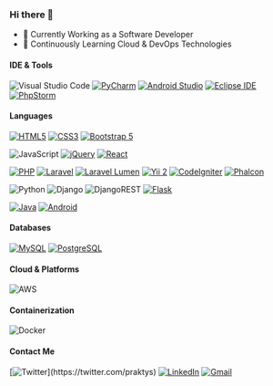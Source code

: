 ### Hi there 👋
- 🔭 Currently Working as a Software Developer
- 🌱 Continuously Learning Cloud & DevOps Technologies

#### IDE & Tools
![Visual Studio Code](https://img.shields.io/badge/Visual%20Studio%20Code-0078d7.svg?style=for-the-badge&logo=visual-studio-code&logoColor=white)
[![PyCharm](https://img.shields.io/badge/PyCharm-000000.svg?style=for-the-badge&logo=pycharm&logoColor=white)](https://www.jetbrains.com/pycharm/)
[![Android Studio](https://img.shields.io/badge/Android%20Studio-3DDC84.svg?style=for-the-badge&logo=android-studio&logoColor=white)](https://developer.android.com/studio/)
[![Eclipse IDE](https://img.shields.io/badge/Eclipse%20IDE-2C2255.svg?style=for-the-badge&logo=eclipse-ide&logoColor=white)](https://www.eclipse.org/)
[![PhpStorm](https://img.shields.io/badge/PhpStorm-000000.svg?style=for-the-badge&logo=phpstorm&logoColor=white)](https://www.jetbrains.com/phpstorm/)


#### Languages
[![HTML5](https://img.shields.io/badge/HTML5-E34F26.svg?style=for-the-badge&logo=html5&logoColor=white)](https://developer.mozilla.org/en-US/docs/Web/Guide/HTML/HTML5)
[![CSS3](https://img.shields.io/badge/CSS3-1572B6.svg?style=for-the-badge&logo=css3&logoColor=white)](https://www.w3.org/Style/CSS/Overview.en.html)
[![Bootstrap 5](https://img.shields.io/badge/Bootstrap%205-7952B3.svg?style=for-the-badge&logo=bootstrap&logoColor=white)](https://getbootstrap.com/)


![JavaScript](https://img.shields.io/badge/javascript-%23323330.svg?style=for-the-badge&logo=javascript&logoColor=%23F7DF1E)
[![jQuery](https://img.shields.io/badge/jQuery-0769AD.svg?style=for-the-badge&logo=jquery&logoColor=white)](https://jquery.com/)
[![React](https://img.shields.io/badge/React-61DAFB.svg?style=for-the-badge&logo=react&logoColor=white)](https://reactjs.org/)
<!--
[![Next.js](https://img.shields.io/badge/Next.js-000000.svg?style=for-the-badge&logo=next.js&logoColor=white)](https://nextjs.org/)
[![Node.js](https://img.shields.io/badge/Node.js-339933.svg?style=for-the-badge&logo=node.js&logoColor=white)](https://nodejs.org/)
-->

[![PHP](https://img.shields.io/badge/PHP-777BB4.svg?style=for-the-badge&logo=php&logoColor=white)](https://www.php.net/)
[![Laravel](https://img.shields.io/badge/Laravel-FF2D20.svg?style=for-the-badge&logo=laravel&logoColor=white)](https://laravel.com/)
[![Laravel Lumen](https://img.shields.io/badge/Laravel%20Lumen-E74430.svg?style=for-the-badge&logo=lumen&logoColor=white)](https://lumen.laravel.com/)
[![Yii 2](https://img.shields.io/badge/Yii%202-FFAC00.svg?style=for-the-badge&logo=yii&logoColor=white)](https://www.yiiframework.com/)
[![CodeIgniter](https://img.shields.io/badge/CodeIgniter-EF4223.svg?style=for-the-badge&logo=codeigniter&logoColor=white)](https://codeigniter.com/)
[![Phalcon](https://img.shields.io/badge/Phalcon-44A3A0.svg?style=for-the-badge&logo=phalcon&logoColor=white)](https://phalcon.io/)



![Python](https://img.shields.io/badge/python-3670A0?style=for-the-badge&logo=python&logoColor=ffdd54)
![Django](https://img.shields.io/badge/django-%23092E20.svg?style=for-the-badge&logo=django&logoColor=white)
![DjangoREST](https://img.shields.io/badge/DJANGO-REST-ff1709?style=for-the-badge&logo=django&logoColor=white&color=ff1709&labelColor=gray)
[![Flask](https://img.shields.io/badge/Flask-000000.svg?style=for-the-badge&logo=flask&logoColor=white)](https://flask.palletsprojects.com/)

[![Java](https://img.shields.io/badge/Java-007396.svg?style=for-the-badge&logo=java&logoColor=white)](https://www.oracle.com/java/)
[![Android](https://img.shields.io/badge/Android-3DDC84.svg?style=for-the-badge&logo=android&logoColor=white)](https://www.android.com/)


#### Databases
[![MySQL](https://img.shields.io/badge/MySQL-4479A1.svg?style=for-the-badge&logo=mysql&logoColor=white)](https://www.mysql.com/)
[![PostgreSQL](https://img.shields.io/badge/PostgreSQL-336791.svg?style=for-the-badge&logo=postgresql&logoColor=white)](https://www.postgresql.org/)


#### Cloud & Platforms
![AWS](https://img.shields.io/badge/AWS-%23FF9900.svg?style=for-the-badge&logo=amazon-aws&logoColor=white)
<!--
![DigitalOcean](https://img.shields.io/badge/DigitalOcean-%230167ff.svg?style=for-the-badge&logo=digitalOcean&logoColor=white)
-->

#### Containerization
![Docker](https://img.shields.io/badge/docker-%230db7ed.svg?style=for-the-badge&logo=docker&logoColor=white)
<!--
![Kubernetes](https://img.shields.io/badge/kubernetes-%23326ce5.svg?style=for-the-badge&logo=kubernetes&logoColor=white)
-->

#### Contact Me
[![Twitter](https://img.shields.io/badge/Twitter-%231DA1F2.svg?style=for-the-badge&logo=Twitter&logoColor=white?href=")](https://twitter.com/praktys)
[![LinkedIn](https://img.shields.io/badge/linkedin-%230077B5.svg?style=for-the-badge&logo=linkedin&logoColor=white)](https://www.linkedin.com/in/praktys)
[![Gmail](https://img.shields.io/badge/Gmail-D14836?style=for-the-badge&logo=gmail&logoColor=white)]("praktys@gmail.com")

<!--
**praktys/praktys** is a ✨ _special_ ✨ repository because its `README.md` (this file) appears on your GitHub profile.

Here are some ideas to get you started:

- 🔭 I’m currently working on ...
- 🌱 I’m currently learning ...
- 👯 I’m looking to collaborate on ...
- 🤔 I’m looking for help with ...
- 💬 Ask me about ...
- 📫 How to reach me: ...
- 😄 Pronouns: ...
- ⚡ Fun fact: ...
-->

<!--
#### Message Brokers & Queues
![RabbitMQ](https://img.shields.io/badge/Rabbitmq-FF6600?style=for-the-badge&logo=rabbitmq&logoColor=white)
![Celery](https://img.shields.io/badge/Celery-%3670A0.svg?style=for-the-badge&logo=celery&logoColor=green)
-->
